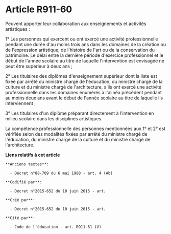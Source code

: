 # Article R911-60

Peuvent apporter leur collaboration aux enseignements et activités artistiques :

1° Les personnes qui exercent ou ont exercé une activité professionnelle pendant une durée d'au moins trois ans dans les
domaines de la création ou de l'expression artistique, de l'histoire de l'art ou de la conservation du patrimoine. Le délai
entre la dernière période d'exercice professionnel et le début de l'année scolaire au titre de laquelle l'intervention est
envisagée ne peut être supérieur à deux ans ;

2° Les titulaires des diplômes d'enseignement supérieur dont la liste est fixée par arrêté du ministre chargé de l'éducation,
du ministre chargé de la culture et du ministre chargé de l'architecture, s'ils ont exercé une activité professionnelle dans
les domaines énumérés à l'alinéa précédent pendant au moins deux ans avant le début de l'année scolaire au titre de laquelle
ils interviennent ;

3° Les titulaires d'un diplôme préparant directement à l'intervention en milieu scolaire dans les disciplines artistiques.

La compétence professionnelle des personnes mentionnées aux 1° et 2° est vérifiée selon des modalités fixées par arrêté du
ministre chargé de l'éducation, du ministre chargé de la culture et du ministre chargé de l'architecture.

**Liens relatifs à cet article**

	**Anciens textes**:

	  - Décret n°88-709 du 6 mai 1988 - art. 4 (Ab)

	**Codifié par**:

	  - Décret n°2015-652 du 10 juin 2015 - art.

	**Créé par**:

	  - Décret n°2015-652 du 10 juin 2015 - art.

	**Cité par**:

	  - Code de l'éducation - art. R911-61 (V)
